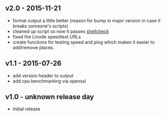## v2.0 - 2015-11-21

- format output a little better (reason for bump in major version in case it breaks someone's scripts)
- cleaned up script so now it passes [shellcheck](http://www.shellcheck.net/)
- fixed the Linode speedtest URLs
- create functions for testing speed and ping which makes it easier to add/remove places.

## v1.1 - 2015-07-26

- add version header to output
- add cpu benchmarking via openssl

## v1.0 - unknown release day

- Initial release
